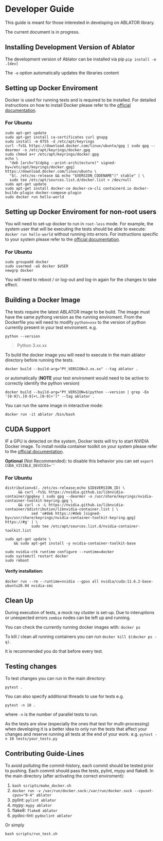# Developer Guide

This guide is meant for those interested in developing on ABLATOR library.

The current document is in progress.
## Installing Development Version of Ablator

The development version of Ablator can be installed via pip `pip install -e .[dev]`

The `-e` option automatically updates the libraries content

## Setting up Docker Enviroment

Docker is used for running tests and is required to be installed. For detailed instructions on how to install Docker please refer to the [official documentation](https://docs.docker.com/engine/install/).

### For Ubuntu
```
sudo apt-get update
sudo apt-get install ca-certificates curl gnupg
sudo install -m 0755 -d /etc/apt/keyrings
curl -fsSL https://download.docker.com/linux/ubuntu/gpg | sudo gpg --dearmor -o /etc/apt/keyrings/docker.gpg
sudo chmod a+r /etc/apt/keyrings/docker.gpg
echo \
  "deb [arch="$(dpkg --print-architecture)" signed-by=/etc/apt/keyrings/docker.gpg] https://download.docker.com/linux/ubuntu \
  "$(. /etc/os-release && echo "$VERSION_CODENAME")" stable" | \
  sudo tee /etc/apt/sources.list.d/docker.list > /dev/null
sudo apt-get update
sudo apt-get install docker-ce docker-ce-cli containerd.io docker-buildx-plugin docker-compose-plugin
sudo docker run hello-world
```
## Setting up Docker Enviroment for non-root users

You will need to set-up docker to run in `root-less` mode. For example, the system user that will be executing the tests should be able to execute: `docker run hello-world` without running into errors. For instructions specific to your system please refer to the [official documentation](https://docs.docker.com/engine/install/linux-postinstall/).

### For Ubuntu
```
sudo groupadd docker
sudo usermod -aG docker $USER
newgrp docker
```
You will need to reboot / or log-out and log-in again for the changes to take effect.

## Building a Docker Image

The tests require the latest ABLATOR image to be build. The image must have the same pythong version as the running enviroment. From the Dockerfile you will need to modify `python=xxx` to the version of python currently present in your test enviroment.
e.g.

`python --version`
> Python 3.xx.xx

To build the docker image you will need to execute in the main ablator directory before running the tests.

```
docker build --build-arg="PY_VERSION=3.xx.xx" --tag ablator .
```


or automatically (**NOTE** your test enviroment would need to be active to correctly identify the python version)

```
docker build --build-arg="PY_VERSION=$(python --version | grep -Eo '[0-9]\.[0-9]+\.[0-9]+')" --tag ablator .
```

You can run the same image in interactive mode:

```
docker run -it ablator /bin/bash
```

## CUDA Support

IF a GPU is detected on the system, Docker tests will try to start NVIDIA Docker image. To install nvidia container toolkit on your system please refer to the [official documentation](https://docs.nvidia.com/datacenter/cloud-native/container-toolkit/latest/install-guide.html).

**Optional** (Not Recommended): to disable this behavior you can set `export CUDA_VISIBLE_DEVICES=''`

### For Ubuntu

```
distribution=$(. /etc/os-release;echo $ID$VERSION_ID) \
      && curl -fsSL https://nvidia.github.io/libnvidia-container/gpgkey | sudo gpg --dearmor -o /usr/share/keyrings/nvidia-container-toolkit-keyring.gpg \
      && curl -s -L https://nvidia.github.io/libnvidia-container/$distribution/libnvidia-container.list | \
            sed 's#deb https://#deb [signed-by=/usr/share/keyrings/nvidia-container-toolkit-keyring.gpg] https://#g' | \
            sudo tee /etc/apt/sources.list.d/nvidia-container-toolkit.list

sudo apt-get update \
    && sudo apt-get install -y nvidia-container-toolkit-base

sudo nvidia-ctk runtime configure --runtime=docker
sudo systemctl restart docker
sudo reboot
```
#### Verify installation:
```
docker run --rm --runtime=nvidia --gpus all nvidia/cuda:11.6.2-base-ubuntu20.04 nvidia-smi
```

## Clean Up

During execution of tests, a mock ray cluster is set-up. Due to interuptions or unexpected errors `zombie` nodes can be left up and running.

You can check the currently running docker images with: `docker ps`

To kill / clean all running containers you can run `docker kill $(docker ps -q)`.

It is recommended you do that before every test.


## Testing changes

To test changes you can run in the main directory:
```
pytest .
```

You can also specify additional threads to use for tests e.g.

```
pytest -n 10 .
```

where `-n` is the number of parallel tests to run.

As the tests are slow (especially the ones that test for multi-processing) when developing it is a better idea to only run the tests that affect your changes and reserve running all tests at the end of your work. e.g. `pytest -n 10 tests/your_tests.py`

## Contributing Guide-Lines

To avoid polluting the commit-history, each commit should be tested prior to pushing. Each commit should pass the tests, pylint, mypy and flake8. In the main directory (after activating the correct enviroment):

1. `bash scripts/make_docker.sh`
2. `docker run -v /var/run/docker.sock:/var/run/docker.sock --cpuset-cpus="0-4" ablator`
3. pylint: `pylint ablator`
4. mypy: `mypy ablator`
5. flake8: `flake8 ablator`
6. pydoc-lint: `pydoclint ablator`

Or simply

`bash scripts/run_test.sh`